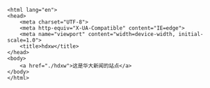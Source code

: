     <html lang="en">
    <head>
        <meta charset="UTF-8">
        <meta http-equiv="X-UA-Compatible" content="IE=edge">
        <meta name="viewport" content="width=device-width, initial-scale=1.0">
        <title>hdxw</title>
    </head>
    <body>
        <a href="./hdxw">这是华大新闻的站点</a>
    </body>
    </html>